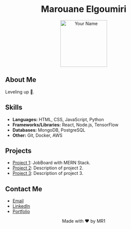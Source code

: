 <!-- Header -->
<h1 align="center">Marouane Elgoumiri</h1>
<p align="center">
  <img src="https://res.cloudinary.com/dtp0lqhke/image/upload/v1711840066/1704226025220_lfs7uf.jpg" width="150" height="150" alt="Your Name">
</p>

<!-- About Me -->
## About Me
Leveling up 🚀.

<!-- Skills -->
## Skills
- **Languages:** HTML, CSS, JavaScript, Python
- **Frameworks/Libraries:** React, Node.js, TensorFlow
- **Databases:** MongoDB, PostgreSQL
- **Other:** Git, Docker, AWS

<!-- Projects -->
## Projects
- [Project 1](https://github.com/Marouane-Elgoumiri/job_board.git): JobBoard with MERN Stack.
- [Project 2](https://github.com/your-username/project-2): Description of project 2.
- [Project 3](https://github.com/your-username/project-3): Description of project 3.

<!-- Contact Me -->
## Contact Me
- [Email](mailto:Mar.Elgoumiri@hotmail.com)
- [LinkedIn](www.linkedin.com/in/marwan-elgoumiri-2a0469207)
- [Portfolio]([https://yourportfolio.com](https://marouane-elgoumiri.github.io/portfolio/))

<!-- Footer -->
<footer>
  <p align="center">Made with ❤️ by MR1</p>
</footer>
